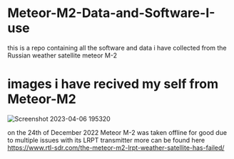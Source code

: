 # Meteor-M2-Data-and-Software-I-use
this is a repo containing all the software and data i have collected from the Russian weather satellite meteor M-2

# images i have recived my self from Meteor-M2

![Screenshot 2023-04-06 195320](https://user-images.githubusercontent.com/35628281/230469462-e7df274d-365d-4da7-a859-0d4cef8e4676.png)

on the 24th of December 2022 Meteor M-2 was taken offline for good due to multiple issues with its LRPT transmitter
more can be found here https://www.rtl-sdr.com/the-meteor-m2-lrpt-weather-satellite-has-failed/

